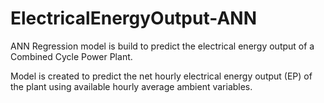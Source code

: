 # ElectricalEnergyOutput-ANN

ANN Regression model is build to predict the electrical energy output of a Combined Cycle Power Plant. 

Model is created to predict the net hourly electrical energy output (EP) of the plant using available hourly average ambient variables.
